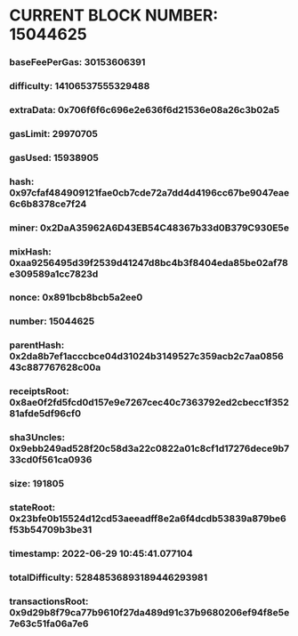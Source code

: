 # CURRENT BLOCK NUMBER: 15044625

### baseFeePerGas: 30153606391
### difficulty: 14106537555329488
### extraData: 0x706f6f6c696e2e636f6d21536e08a26c3b02a5
### gasLimit: 29970705
### gasUsed: 15938905
### hash: 0x97cfaf484909121fae0cb7cde72a7dd4d4196cc67be9047eae6c6b8378ce7f24
### miner: 0x2DaA35962A6D43EB54C48367b33d0B379C930E5e
### mixHash: 0xaa9256495d39f2539d41247d8bc4b3f8404eda85be02af78e309589a1cc7823d
### nonce: 0x891bcb8bcb5a2ee0
### number: 15044625
### parentHash: 0x2da8b7ef1acccbce04d31024b3149527c359acb2c7aa085643c887767628c00a
### receiptsRoot: 0x8ae0f2fd5fcd0d157e9e7267cec40c7363792ed2cbecc1f35281afde5df96cf0
### sha3Uncles: 0x9ebb249ad528f20c58d3a22c0822a01c8cf1d17276dece9b733cd0f561ca0936
### size: 191805
### stateRoot: 0x23bfe0b15524d12cd53aeeadff8e2a6f4dcdb53839a879be6f53b54709b3be31
### timestamp: 2022-06-29 10:45:41.077104
### totalDifficulty: 52848536893189446293981
### transactionsRoot: 0x9d29b8f79ca77b9610f27da489d91c37b9680206ef94f8e5e7e63c51fa06a7e6
